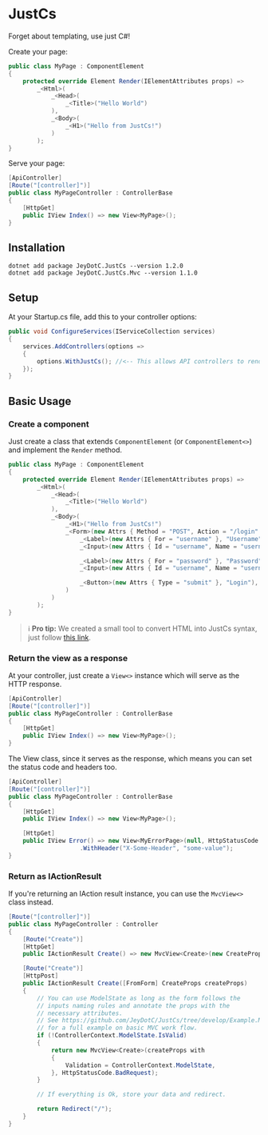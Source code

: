 ﻿# JustCs

Forget about templating, use just C#!

Create your page:

```csharp
public class MyPage : ComponentElement
{
    protected override Element Render(IElementAttributes props) =>
        _<Html>(
            _<Head>(
                _<Title>("Hello World")
            ),
            _<Body>(
                _<H1>("Hello from JustCs!")
            )
        );
}
```

Serve your page:

```csharp
[ApiController]
[Route("[controller]")]
public class MyPageController : ControllerBase
{
    [HttpGet]
    public IView Index() => new View<MyPage>();
}
```

## Installation

```shell
dotnet add package JeyDotC.JustCs --version 1.2.0
dotnet add package JeyDotC.JustCs.Mvc --version 1.1.0
```

## Setup

At your Startup.cs file, add this to your controller options:

```csharp
public void ConfigureServices(IServiceCollection services)
{
    services.AddControllers(options =>
    {
        options.WithJustCs(); //<-- This allows API controllers to render JustCs HTML views.
    });
}
```

## Basic Usage

### Create a component

Just create a class that extends `ComponentElement` (or `ComponentElement<>`) and implement the `Render` method.

```csharp
public class MyPage : ComponentElement
{
    protected override Element Render(IElementAttributes props) =>
        _<Html>(
            _<Head>(
                _<Title>("Hello World")
            ),
            _<Body>(
                _<H1>("Hello from JustCs!")
                _<Form>(new Attrs { Method = "POST", Action = "/login" },
                    _<Label>(new Attrs { For = "username" }, "Username"),
                    _<Input>(new Attrs { Id = "username", Name = "username", Type = "text", Placeholder = "User Name" }),

                    _<Label>(new Attrs { For = "password" }, "Password"),
                    _<Input>(new Attrs { Id = "username", Name = "username", Type = "password" }),

                    _<Button>(new Attrs { Type = "submit" }, "Login"),
                )
            )
        );
}
```

> :information_source: **Pro tip:** We created a small tool to convert HTML into JustCs syntax, just follow [this link](https://jeydotc.github.io/csb-zlthyt/).

### Return the view as a response

At your controller, just create a `View<>` instance which will serve as the HTTP response.

```csharp
[ApiController]
[Route("[controller]")]
public class MyPageController : ControllerBase
{
    [HttpGet]
    public IView Index() => new View<MyPage>();
}
```

The View class, since it serves as the response, which means you can set the status code and headers too.

```csharp
[ApiController]
[Route("[controller]")]
public class MyPageController : ControllerBase
{
    [HttpGet]
    public IView Index() => new View<MyPage>();

    [HttpGet]
    public IView Error() => new View<MyErrorPage>(null, HttpStatusCode.ServerError)
                    .WithHeader("X-Some-Header", "some-value");
}
```

### Return as IActionResult

If you're returning an IAction result instance, you can use the `MvcView<>` class instead.

```csharp
[Route("[controller]")]
public class MyPageController : Controller
{
    [Route("Create")]
    [HttpGet]
    public IActionResult Create() => new MvcView<Create>(new CreateProps {});

    [Route("Create")]
    [HttpPost]
    public IActionResult Create([FromForm] CreateProps createProps)
    {
        // You can use ModelState as long as the form follows the
        // inputs naming rules and annotate the props with the
        // necessary attributes.
        // See https://github.com/JeyDotC/JustCs/tree/develop/Example.Mvc
        // for a full example on basic MVC work flow.
        if (!ControllerContext.ModelState.IsValid)
        {
            return new MvcView<Create>(createProps with
            {
                Validation = ControllerContext.ModelState,
            }, HttpStatusCode.BadRequest);
        }

        // If everything is Ok, store your data and redirect.

        return Redirect("/");
    }
}
```
